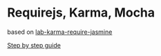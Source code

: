 # Requirejs, Karma, Mocha

based on [lab-karma-require-jasmine](https://github.com/stephen-james/lab-karma-require-jasmine)

[Step by step guide](http://stephenjamescode.blogspot.hk/2014/05/lab-beginners-guide-to-starting-new-web.html)